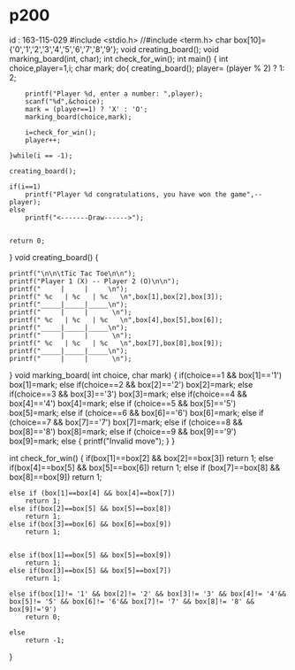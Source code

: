 # p200
id : 163-115-029
#include <stdio.h>
//#include <term.h>
char box[10]={'0','1','2','3','4','5','6','7','8','9'};
void creating_board();
void marking_board(int, char);
int check_for_win();
int main()
{
    int choice,player=1,i;
    char mark;
    do{
        creating_board();
        player= (player % 2) ? 1: 2;

        printf("Player %d, enter a number: ",player);
        scanf("%d",&choice);
        mark = (player==1) ? 'X' : 'O';
        marking_board(choice,mark);

        i=check_for_win();
        player++;

    }while(i == -1);

    creating_board();

    if(i==1)
        printf("Player %d congratulations, you have won the game",--player);
    else
        printf("<-------Draw------>");


    return 0;
}
void creating_board()
{

    printf("\n\n\tTic Tac Toe\n\n");
    printf("Player 1 (X) -- Player 2 (O)\n\n");
    printf("     |     |     \n");
    printf(" %c   | %c   | %c   \n",box[1],box[2],box[3]);
    printf("_____|_____|_____\n");
    printf("     |     |      \n");
    printf(" %c   | %c   | %c   \n",box[4],box[5],box[6]);
    printf("_____|_____|_____\n");
    printf("     |     |      \n");
    printf(" %c   | %c   | %c   \n",box[7],box[8],box[9]);
    printf("_____|_____|_____\n");
    printf("     |     |      \n");


}
void marking_board( int choice, char mark)
{
    if(choice==1 && box[1]=='1')
        box[1]=mark;
    else if(choice==2 && box[2]=='2')
        box[2]=mark;
    else if(choice==3 && box[3]=='3')
        box[3]=mark;
    else if(choice==4 && box[4]=='4')
        box[4]=mark;
    else if (choice==5 && box[5]=='5')
        box[5]=mark;
    else if (choice==6 && box[6]=='6')
        box[6]=mark;
    else if (choice==7 && box[7]=='7')
        box[7]=mark;
    else if (choice==8 && box[8]=='8')
        box[8]=mark;
    else if (choice==9 && box[9]=='9')
        box[9]=mark;
    else
    {
        printf("Invalid move");
    }
}

int check_for_win()
{
    if(box[1]==box[2] && box[2]==box[3])
        return 1;
    else if(box[4]==box[5] && box[5]==box[6])
        return 1;
    else if (box[7]==box[8] && box[8]==box[9])
        return 1;

    else if (box[1]==box[4] && box[4]==box[7])
        return 1;
    else if(box[2]==box[5] && box[5]==box[8])
        return 1;
    else if(box[3]==box[6] && box[6]==box[9])
        return 1;


    else if(box[1]==box[5] && box[5]==box[9])
        return 1;
    else if(box[3]==box[5] && box[5]==box[7])
        return 1;

    else if(box[1]!= '1' && box[2]!= '2' && box[3]!= '3' && box[4]!= '4'&& box[5]!= '5' && box[6]!= '6'&& box[7]!= '7' && box[8]!= '8' && box[9]!='9')
        return 0;

    else
        return -1;


}

